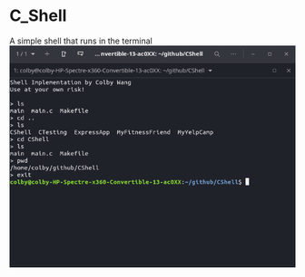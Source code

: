 # C_Shell
A simple shell that runs in the terminal  
![Screenshot](https://github.com/ColbyZW/C_Shell/blob/main/C_Shell.png)
